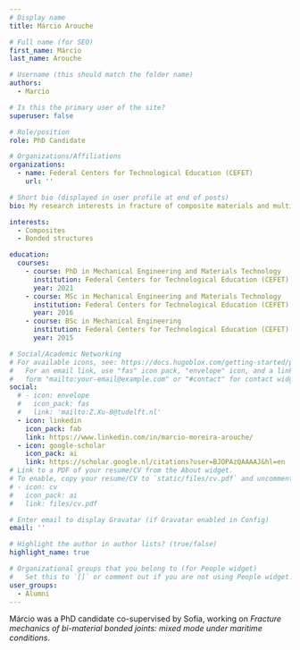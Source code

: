 ```yaml
---
# Display name
title: Márcio Arouche

# Full name (for SEO)
first_name: Márcio
last_name: Arouche

# Username (this should match the folder name)
authors:
  - Marcio

# Is this the primary user of the site?
superuser: false

# Role/position
role: PhD Candidate

# Organizations/Affiliations
organizations:
  - name: Federal Centers for Technological Education (CEFET)
    url: ''

# Short bio (displayed in user profile at end of posts)
bio: My research interests in fracture of composite materials and multimaterial bonded joints subjected to environmental conditions.

interests:
  - Composites
  - Bonded structures

education:
  courses:
    - course: PhD in Mechanical Engineering and Materials Technology
      institution: Federal Centers for Technological Education (CEFET)
      year: 2021
    - course: MSc in Mechanical Engineering and Materials Technology
      institution: Federal Centers for Technological Education (CEFET)
      year: 2016
    - course: BSc in Mechanical Engineering
      institution: Federal Centers for Technological Education (CEFET)
      year: 2015

# Social/Academic Networking
# For available icons, see: https://docs.hugoblox.com/getting-started/page-builder/#icons
#   For an email link, use "fas" icon pack, "envelope" icon, and a link in the
#   form "mailto:your-email@example.com" or "#contact" for contact widget.
social:
  # - icon: envelope
  #   icon_pack: fas
  #   link: 'mailto:Z.Xu-8@tudelft.nl'
  - icon: linkedin
    icon_pack: fab
    link: https://www.linkedin.com/in/marcio-moreira-arouche/
  - icon: google-scholar
    icon_pack: ai
    link: https://scholar.google.nl/citations?user=BJOPAzQAAAAJ&hl=en
# Link to a PDF of your resume/CV from the About widget.
# To enable, copy your resume/CV to `static/files/cv.pdf` and uncomment the lines below.
# - icon: cv
#   icon_pack: ai
#   link: files/cv.pdf

# Enter email to display Gravatar (if Gravatar enabled in Config)
email: ''

# Highlight the author in author lists? (true/false)
highlight_name: true

# Organizational groups that you belong to (for People widget)
#   Set this to `[]` or comment out if you are not using People widget.
user_groups:
  - Alumni
---
```


Márcio was a PhD candidate co-supervised by Sofia, working on *Fracture mechanics of bi-material bonded joints: mixed mode under maritime conditions*.
